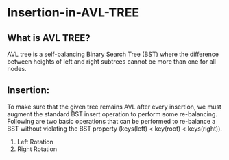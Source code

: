 # Insertion-in-AVL-TREE
## What is AVL TREE? 
AVL tree is a self-balancing Binary Search Tree (BST) where the difference between heights of left and right subtrees cannot be more than one for all nodes. 

## Insertion: 
To make sure that the given tree remains AVL after every insertion, we must augment the standard BST insert operation to perform some re-balancing. Following are two basic operations that can be performed to re-balance a BST without violating the BST property (keys(left) < key(root) < keys(right)). 
1) Left Rotation 
2) Right Rotation
